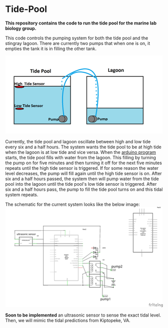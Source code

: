# Tide-Pool
**This repository contains the code to run the tide pool
for the marine lab biology group.**

This code controls the pumping system for both the tide pool and the stingray
lagoon. There are currently two pumps that when one is on, it empties the tank
it is in filling the other tank.

![Simplified Tide Pool Diagram](SimplifiedTidePool.png?raw=true "Simplified Tide Pool Diagram")

Currently, the tide pool and lagoon oscillate between high and low tide every six and a half hours. The system wants the tide pool to be at high tide when the lagoon is at low tide and vice versa. When the [arduino program](TidePoolLCD/TidePoolLCD.ino) starts, the tide pool fills with water from the lagoon. This filling by turning the pump on for five minutes and then turning it off for the next five minutes repeats until the high tide sensor is triggered. If for some reason the water level decreases, the pump will fill again until the high tide sensor is on. After six and a half hours passed, the system then will pump water from the tide pool into the lagoon until the tide pool's low tide sensor is triggered. After six and a half hours pass, the pump to fill the tide pool turns on and this tidal system repeats.

The schematic for the current system looks like the below image:
![Tide Pool Schematic](TidePoolProposed_schem.png?raw=true "Tide Pool Schematic")

**Soon to be implemented** an  ultrasonic sensor to sense the exact tidal level. Then, we will mimic the tidal predictions from Kiptopeke, VA.
